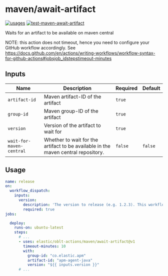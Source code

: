 # <!--name-->maven/await-artifact<!--/name-->

[![usages](https://img.shields.io/badge/usages-white?logo=githubactions&logoColor=blue)](https://github.com/search?q=elastic%2Foblt-actions%2Fmaven%2Fawait-artifact+%28path%3A.github%2Fworkflows+OR+path%3A**%2Faction.yml+OR+path%3A**%2Faction.yaml%29&type=code)
[![test-maven-await-artifact](https://github.com/elastic/oblt-actions/actions/workflows/test-elastic-active-branches.yml/badge.svg?branch=main)](https://github.com/elastic/oblt-actions/actions/workflows/test-maven-await-artifact.yml)

<!--description-->
Waits for an artifact to be available on maven central
<!--/description-->

NOTE: this action does not timeout, hence you need to configure your GitHub workflow accordingly.
      See https://docs.github.com/en/actions/writing-workflows/workflow-syntax-for-github-actions#jobsjob_idstepstimeout-minutes

## Inputs
<!--inputs-->
| Name                     | Description                                                                       | Required | Default |
|--------------------------|-----------------------------------------------------------------------------------|----------|---------|
| `artifact-id`            | Maven artifact-ID of the artifact                                                 | `true`   | ` `     |
| `group-id`               | Maven group-ID of the artifact                                                    | `true`   | ` `     |
| `version`                | Version of the artifact to wait for                                               | `true`   | ` `     |
| `wait-for-maven-central` | Whether to wait for the artifact to be available in the maven central repository. | `false`  | `false` |
<!--/inputs-->


## Usage

<!--usage action="elastic/oblt-actions/**" version="env:VERSION"-->
```yaml
name: release
on:
  workflow_dispatch:
    inputs:
      version:
        description: 'The version to release (e.g. 1.2.3). This workflow will automatically perform the required version bumps'
        required: true
jobs:

  deploy:
    runs-on: ubuntu-latest
    steps:
      # ...
      - uses: elastic/oblt-actions/maven/await-artifact@v1
        timeout-minutes: 10
        with:
          group-id: "co.elastic.apm"
          artifact-id: "apm-agent-java"
          version: "${{ inputs.version }}"
      # ...
```
<!--/usage-->
